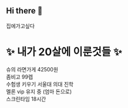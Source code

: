 ## Hi there 👋
집에가고싶다

# ✨ 내가 20살에 이룬것들 ✨
슈의 라면가게 42500원 <br>
좀비고 99렙 <br>
수험생 키우기 서울대 의대 진학 <br>
멜론 vip 유지 중 (엄마 돈으로) <br>
스크린타임 18시간 <br>


<!--
**suwan9393/suwan9393** is a ✨ _special_ ✨ repository because its `README.md` (this file) appears on your GitHub profile.

Here are some ideas to get you started:

- 🔭 I’m currently working on ...
- 🌱 I’m currently learning ...
- 👯 I’m looking to collaborate on ...
- 🤔 I’m looking for help with ...
- 💬 Ask me about ...
- 📫 How to reach me: ...
- 😄 Pronouns: ...
- ⚡ Fun fact: ...
-->

